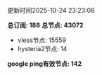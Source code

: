 更新时间2025-10-24 23:23:08

**总订阅: 188**
**总节点: 43072**
- vless节点: 15559
- hysteria2节点: 14

**google ping有效节点: 142**
